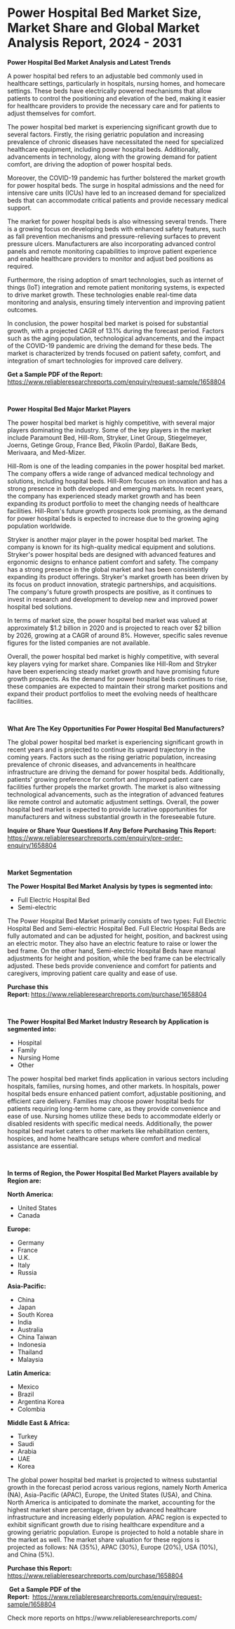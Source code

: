 <p><h1>Power Hospital Bed Market Size, Market Share and Global Market Analysis Report, 2024 - 2031</h1></p><p><strong>Power Hospital Bed Market Analysis and Latest Trends</strong></p>
<p><p>A power hospital bed refers to an adjustable bed commonly used in healthcare settings, particularly in hospitals, nursing homes, and homecare settings. These beds have electrically powered mechanisms that allow patients to control the positioning and elevation of the bed, making it easier for healthcare providers to provide the necessary care and for patients to adjust themselves for comfort.</p><p>The power hospital bed market is experiencing significant growth due to several factors. Firstly, the rising geriatric population and increasing prevalence of chronic diseases have necessitated the need for specialized healthcare equipment, including power hospital beds. Additionally, advancements in technology, along with the growing demand for patient comfort, are driving the adoption of power hospital beds.</p><p>Moreover, the COVID-19 pandemic has further bolstered the market growth for power hospital beds. The surge in hospital admissions and the need for intensive care units (ICUs) have led to an increased demand for specialized beds that can accommodate critical patients and provide necessary medical support.</p><p>The market for power hospital beds is also witnessing several trends. There is a growing focus on developing beds with enhanced safety features, such as fall prevention mechanisms and pressure-relieving surfaces to prevent pressure ulcers. Manufacturers are also incorporating advanced control panels and remote monitoring capabilities to improve patient experience and enable healthcare providers to monitor and adjust bed positions as required.</p><p>Furthermore, the rising adoption of smart technologies, such as internet of things (IoT) integration and remote patient monitoring systems, is expected to drive market growth. These technologies enable real-time data monitoring and analysis, ensuring timely intervention and improving patient outcomes.</p><p>In conclusion, the power hospital bed market is poised for substantial growth, with a projected CAGR of 13.1% during the forecast period. Factors such as the aging population, technological advancements, and the impact of the COVID-19 pandemic are driving the demand for these beds. The market is characterized by trends focused on patient safety, comfort, and integration of smart technologies for improved care delivery.</p></p>
<p><strong>Get a Sample PDF of the Report:&nbsp;</strong> <a href="https://www.reliableresearchreports.com/enquiry/request-sample/1658804">https://www.reliableresearchreports.com/enquiry/request-sample/1658804</a></p>
<p>&nbsp;</p>
<p><strong>Power Hospital Bed Major Market Players</strong></p>
<p><p>The power hospital bed market is highly competitive, with several major players dominating the industry. Some of the key players in the market include Paramount Bed, Hill-Rom, Stryker, Linet Group, Stiegelmeyer, Joerns, Getinge Group, France Bed, Pikolin (Pardo), BaKare Beds, Merivaara, and Med-Mizer.</p><p>Hill-Rom is one of the leading companies in the power hospital bed market. The company offers a wide range of advanced medical technology and solutions, including hospital beds. Hill-Rom focuses on innovation and has a strong presence in both developed and emerging markets. In recent years, the company has experienced steady market growth and has been expanding its product portfolio to meet the changing needs of healthcare facilities. Hill-Rom's future growth prospects look promising, as the demand for power hospital beds is expected to increase due to the growing aging population worldwide.</p><p>Stryker is another major player in the power hospital bed market. The company is known for its high-quality medical equipment and solutions. Stryker's power hospital beds are designed with advanced features and ergonomic designs to enhance patient comfort and safety. The company has a strong presence in the global market and has been consistently expanding its product offerings. Stryker's market growth has been driven by its focus on product innovation, strategic partnerships, and acquisitions. The company's future growth prospects are positive, as it continues to invest in research and development to develop new and improved power hospital bed solutions.</p><p>In terms of market size, the power hospital bed market was valued at approximately $1.2 billion in 2020 and is projected to reach over $2 billion by 2026, growing at a CAGR of around 8%. However, specific sales revenue figures for the listed companies are not available.</p><p>Overall, the power hospital bed market is highly competitive, with several key players vying for market share. Companies like Hill-Rom and Stryker have been experiencing steady market growth and have promising future growth prospects. As the demand for power hospital beds continues to rise, these companies are expected to maintain their strong market positions and expand their product portfolios to meet the evolving needs of healthcare facilities.</p></p>
<p>&nbsp;</p>
<p><strong>What Are The Key Opportunities For Power Hospital Bed Manufacturers?</strong></p>
<p><p>The global power hospital bed market is experiencing significant growth in recent years and is projected to continue its upward trajectory in the coming years. Factors such as the rising geriatric population, increasing prevalence of chronic diseases, and advancements in healthcare infrastructure are driving the demand for power hospital beds. Additionally, patients' growing preference for comfort and improved patient care facilities further propels the market growth. The market is also witnessing technological advancements, such as the integration of advanced features like remote control and automatic adjustment settings. Overall, the power hospital bed market is expected to provide lucrative opportunities for manufacturers and witness substantial growth in the foreseeable future.</p></p>
<p><strong>Inquire or Share Your Questions If Any Before Purchasing This Report:</strong> <a href="https://www.reliableresearchreports.com/enquiry/pre-order-enquiry/1658804">https://www.reliableresearchreports.com/enquiry/pre-order-enquiry/1658804</a></p>
<p>&nbsp;</p>
<p><strong>Market Segmentation</strong></p>
<p><strong>The Power Hospital Bed Market Analysis by types is segmented into:</strong></p>
<p><ul><li>Full Electric Hospital Bed</li><li>Semi-electric</li></ul></p>
<p><p>The Power Hospital Bed Market primarily consists of two types: Full Electric Hospital Bed and Semi-electric Hospital Bed. Full Electric Hospital Beds are fully automated and can be adjusted for height, position, and backrest using an electric motor. They also have an electric feature to raise or lower the bed frame. On the other hand, Semi-electric Hospital Beds have manual adjustments for height and position, while the bed frame can be electrically adjusted. These beds provide convenience and comfort for patients and caregivers, improving patient care quality and ease of use.</p></p>
<p><strong>Purchase this Report:&nbsp;</strong><a href="https://www.reliableresearchreports.com/purchase/1658804">https://www.reliableresearchreports.com/purchase/1658804</a></p>
<p>&nbsp;</p>
<p><strong>The Power Hospital Bed Market Industry Research by Application is segmented into:</strong></p>
<p><ul><li>Hospital</li><li>Family</li><li>Nursing Home</li><li>Other</li></ul></p>
<p><p>The power hospital bed market finds application in various sectors including hospitals, families, nursing homes, and other markets. In hospitals, power hospital beds ensure enhanced patient comfort, adjustable positioning, and efficient care delivery. Families may choose power hospital beds for patients requiring long-term home care, as they provide convenience and ease of use. Nursing homes utilize these beds to accommodate elderly or disabled residents with specific medical needs. Additionally, the power hospital bed market caters to other markets like rehabilitation centers, hospices, and home healthcare setups where comfort and medical assistance are essential.</p></p>
<p>&nbsp;</p>
<p><strong>In terms of Region, the Power Hospital Bed Market Players available by Region are:</strong></p>
<p>
    <p> <strong> North America: </strong>
        <ul>
            <li>United States</li>
            <li>Canada</li>
        </ul>
        </p> 
    <p> <strong> Europe: </strong>
        <ul>
            <li>Germany</li>
            <li>France</li>
            <li>U.K.</li>
            <li>Italy</li>
            <li>Russia</li>
        </ul>
        </p> 
    <p> <strong> Asia-Pacific: </strong>
        <ul>
            <li>China</li>
            <li>Japan</li>
            <li>South Korea</li>
            <li>India</li>
            <li>Australia</li>
            <li>China Taiwan</li>
            <li>Indonesia</li>
            <li>Thailand</li>
            <li>Malaysia</li>
        </ul>
        </p> 
    <p> <strong> Latin America: </strong>
        <ul>
            <li>Mexico</li>
            <li>Brazil</li>
            <li>Argentina Korea</li>
            <li>Colombia</li>
        </ul>
        </p> 
    <p> <strong> Middle East & Africa: </strong>
        <ul>
            <li>Turkey</li>
            <li>Saudi</li>
            <li>Arabia</li>
            <li>UAE</li>
            <li>Korea</li>
        </ul>
    </p>
    </p>
<p><p>The global power hospital bed market is projected to witness substantial growth in the forecast period across various regions, namely North America (NA), Asia-Pacific (APAC), Europe, the United States (USA), and China. North America is anticipated to dominate the market, accounting for the highest market share percentage, driven by advanced healthcare infrastructure and increasing elderly population. APAC region is expected to exhibit significant growth due to rising healthcare expenditure and a growing geriatric population. Europe is projected to hold a notable share in the market as well. The market share valuation for these regions is projected as follows: NA (35%), APAC (30%), Europe (20%), USA (10%), and China (5%).</p></p>
<p><strong>Purchase this Report: </strong><a href="https://www.reliableresearchreports.com/purchase/1658804">https://www.reliableresearchreports.com/purchase/1658804</a></p>
<p>&nbsp;<strong>Get a Sample PDF of the Report:&nbsp;&nbsp;</strong><a href="https://www.reliableresearchreports.com/enquiry/request-sample/1658804">https://www.reliableresearchreports.com/enquiry/request-sample/1658804</a></p>
<p><strong></strong></p>
<p>Check more reports on https://www.reliableresearchreports.com/</p>